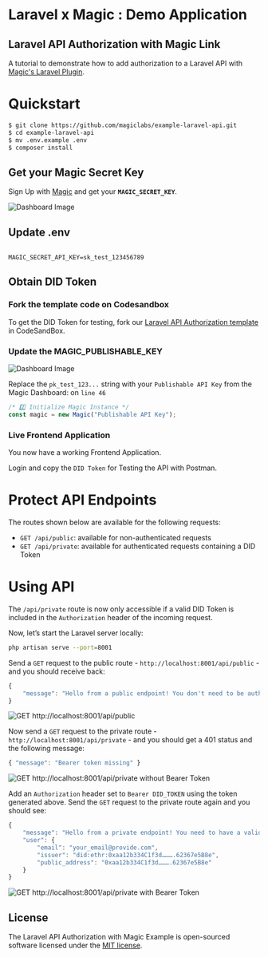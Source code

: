 # Laravel x Magic : Demo Application

## Laravel API Authorization with Magic Link

A tutorial to demonstrate how to add authorization to a Laravel API with [Magic's Laravel Plugin](https://github.com/magiclabs/magic-laravel).

# Quickstart

```bash
$ git clone https://github.com/magiclabs/example-laravel-api.git
$ cd example-laravel-api
$ mv .env.example .env
$ composer install
```

## Get your Magic Secret Key

Sign Up with [Magic](https://dashboard.magic.link/signup) and get your **`MAGIC_SECRET_KEY`**.

![Dashboard Image](https://dev-to-uploads.s3.amazonaws.com/i/fnjqvscslu11ih87p94t.png)

## Update .env

```text

MAGIC_SECRET_API_KEY=sk_test_123456789

```

## Obtain DID Token

### Fork the template code on Codesandbox

To get the DID Token for testing, fork our [Laravel API Authorization template](https://codesandbox.io/s/boring-fog-laravel-didt-x6b6x) in CodeSandBox.

### Update the MAGIC_PUBLISHABLE_KEY

![Dashboard Image](https://dev-to-uploads.s3.amazonaws.com/i/fnjqvscslu11ih87p94t.png)

Replace the `pk_test_123...` string with your `Publishable API Key` from the Magic Dashboard: on `line 46`

```javascript
/* 2️⃣ Initialize Magic Instance */
const magic = new Magic("Publishable API Key");
```

### Live Frontend Application

You now have a working Frontend Application.

Login and copy the `DID Token` for Testing the API with Postman.

# Protect API Endpoints

The routes shown below are available for the following requests:

-   `GET /api/public`: available for non-authenticated requests
-   `GET /api/private`: available for authenticated requests containing a DID Token

# Using API

The `/api/private` route is now only accessible if a valid DID Token is included in the `Authorization` header of the incoming request.

Now, let’s start the Laravel server locally:

```bash
php artisan serve --port=8001
```

Send a `GET` request to the public route - `http://localhost:8001/api/public` - and you should receive back:

```javascript
{
    "message": "Hello from a public endpoint! You don't need to be authenticated to see this."
}
```

![GET http://localhost:8001/api/public](https://dev-to-uploads.s3.amazonaws.com/i/hvoef2s6y09loe0dmdwc.png)

Now send a `GET` request to the private route - `http://localhost:8001/api/private` - and you should get a 401 status and the following message:

```javascript
{ "message": "Bearer token missing" }
```

![GET http://localhost:8001/api/private without Bearer Token](https://dev-to-uploads.s3.amazonaws.com/i/mv5euab219ql5g8z1xdl.png)

Add an `Authorization` header set to `Bearer DID_TOKEN` using the token generated above. Send the `GET` request to the private route again and you should see:

```javascript
{
    "message": "Hello from a private endpoint! You need to have a valid DID Token to see this.",
    "user": {
        "email": "your_email@provide.com",
        "issuer": "did:ethr:0xaa12b334C1f3d……….62367e5B8e",
        "public_address": "0xaa12b334C1f3d……….62367e5B8e"
    }
}
```

![GET http://localhost:8001/api/private with Bearer Token](https://dev-to-uploads.s3.amazonaws.com/i/vehxyrewsh22w5fasdan.png)

## License

The Laravel API Authorization with Magic Example is open-sourced software licensed under the [MIT license](https://opensource.org/licenses/MIT).
